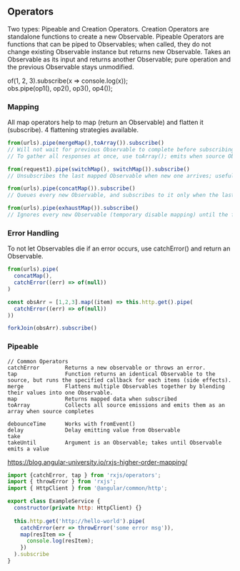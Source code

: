 ## Operators
Two types: Pipeable and Creation Operators. Creation Operators are standalone functions to create a new Observable. Pipeable Operators are functions that can be piped to Observables; when called, they do not change existing Observable instance but returns new Observable. Takes an Observable as its input and returns another Observable; pure operation and the previous Observable stays unmodified.

of(1, 2, 3).subscribe(x => console.log(x));  
obs.pipe(op1(), op2(), op3(), op4());

### Mapping
All map operators help to map (return an Observable) and flatten it (subscribe). 4 flattening strategies available. 
```js
from(urls).pipe(mergeMap(),toArray()).subscribe()
// Will not wait for previous Observable to complete before subscribing; runs in parallel
// To gather all responses at once, use toArray(); emits when source Observable is completed Observable.from()

from(request1).pipe(switchMap(), switchMap()).subscribe()
// Unsubscribes the last mapped Observable when new one arrives; useful for typeahead with debounceTime and distinctUntilChanged

from(urls).pipe(concatMap()).subscribe()
// Queues every new Observable, and subscribes to it only when the last Observable is completed

from(urls).pipe(exhaustMap()).subscribe()
// Ignores every new Observable (temporary disable mapping) until the first Observable is finished; does not keep in memory
```

### Error Handling
To not let Observables die if an error occurs, use catchError() and return an Observable<any>.
```js
from(urls).pipe(
  concatMap(),
  catchError((err) => of(null))
)

const obsArr = [1,2,3].map((item) => this.http.get().pipe(
  catchError((err) => of(null))
))

forkJoin(obsArr).subscribe()
```

### Pipeable
```
// Common Operators
catchError        Returns a new observable or throws an error.
tap               Function returns an identical Observable to the source, but runs the specified callback for each items (side effects).
merge             Flattens multiple Observables together by blending their values into one Observable.             
map               Returns mapped data when subscribed
toArray           Collects all source emissions and emits them as an array when source completes

debounceTime      Works with fromEvent()
delay             Delay emitting value from Observable
take
takeUntil         Argument is an Observable; takes until Observable emits a value
```

https://blog.angular-university.io/rxjs-higher-order-mapping/


```js
import {catchError, tap } from 'rxjs/operators';
import { throwError } from 'rxjs';
import { HttpClient } from '@angular/common/http';

export class ExampleService {
  constructor(private http: HttpClient) {}
  
  this.http.get('http://hello-world').pipe(
    catchError(err => throwError('some error msg')),
    map(resItem => {
      console.log(resItem);
    })
  ).subscribe
}

``` 
